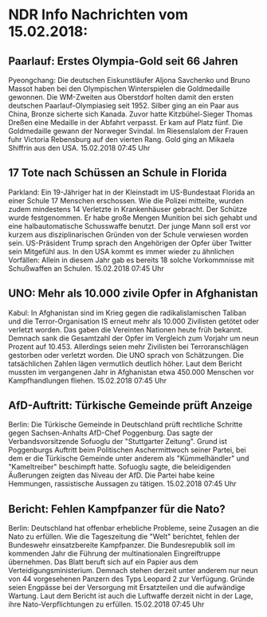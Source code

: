 # NDR Info Nachrichten vom 15.02.2018:


## Paarlauf: Erstes Olympia-Gold seit 66 Jahren
Pyeongchang: Die deutschen Eiskunstläufer Aljona Savchenko und Bruno Massot haben bei den Olympischen Winterspielen die Goldmedaille gewonnen. Die WM-Zweiten aus Oberstdorf holten damit den ersten deutschen Paarlauf-Olympiasieg seit 1952. Silber ging an ein Paar aus China, Bronze sicherte sich Kanada. Zuvor hatte Kitzbühel-Sieger Thomas Dreßen eine Medaille in der Abfahrt verpasst. Er kam auf Platz fünf. Die Goldmedaille gewann der Norweger Svindal. Im Riesenslalom der Frauen fuhr Victoria Rebensburg auf den vierten Rang. Gold ging an Mikaela Shiffrin aus den USA. 15.02.2018 07:45 Uhr 

## 17 Tote nach Schüssen an Schule in Florida
Parkland: Ein 19-Jähriger hat in der Kleinstadt im US-Bundestaat Florida an einer Schule 17 Menschen erschossen. Wie die Polizei mitteilte, wurden zudem mindestens 14 Verletzte in Krankenhäuser gebracht. Der Schütze wurde festgenommen. Er habe große Mengen Munition bei sich gehabt und eine halbautomatische Schusswaffe benutzt. Der junge Mann soll erst vor kurzem aus disziplinarischen Gründen von der Schule verwiesen worden sein. US-Präsident Trump sprach den Angehörigen der Opfer über Twitter sein Mitgefühl aus. In den USA kommt es immer wieder zu ähnlichen Vorfällen: Allein in diesem Jahr gab es bereits 18 solche Vorkommnisse mit Schußwaffen an Schulen. 15.02.2018 07:45 Uhr 

## UNO: Mehr als 10.000 zivile Opfer in Afghanistan
Kabul: In Afghanistan sind im Krieg gegen die radikalislamischen Taliban und die Terror-Organisation IS erneut mehr als 10.000 Zivilisten getötet oder verletzt worden. Das gaben die Vereinten Nationen heute früh bekannt. Demnach sank die Gesamtzahl der Opfer im Vergleich zum Vorjahr um neun Prozent auf 10.453. Allerdings seien mehr Zivilisten bei Terroranschlägen gestorben oder verletzt worden. Die UNO sprach von Schätzungen. Die tatsächlichen Zahlen lägen vermutlich deutlich höher. Laut dem Bericht mussten im vergangenen Jahr in Afghanistan etwa 450.000 Menschen vor Kampfhandlungen fliehen. 15.02.2018 07:45 Uhr 

## AfD-Auftritt: Türkische Gemeinde prüft Anzeige
Berlin: Die Türkische Gemeinde in Deutschland prüft rechtliche Schritte gegen Sachsen-Anhalts AfD-Chef Poggenburg. Das sagte der Verbandsvorsitzende Sofuoglu der "Stuttgarter Zeitung". Grund ist Poggenburgs Auftritt beim Politischen Aschermittwoch seiner Partei, bei dem er die Türkische Gemeinde unter anderem als "Kümmelhändler" und "Kameltreiber" beschimpft hatte. Sofuoglu sagte, die beleidigenden Äußerungen zeigten das Niveau der AfD. Die Partei habe keine Hemmungen, rassistische Aussagen zu tätigen. 15.02.2018 07:45 Uhr 

## Bericht: Fehlen Kampfpanzer für die Nato?
Berlin: Deutschland hat offenbar erhebliche Probleme, seine Zusagen an die Nato zu erfüllen. Wie die Tageszeitung die "Welt" berichtet, fehlen der Bundeswehr einsatzbereite Kampfpanzer. Die Bundesrepublik soll im kommenden Jahr die Führung der multinationalen Eingreiftruppe übernehmen. Das Blatt beruft sich auf ein Papier aus dem Verteidigungsministerium. Demnach stehen derzeit unter anderem nur neun von 44 vorgesehenen Panzern des Typs Leopard 2 zur Verfügung. Gründe seien Engpässe bei der Versorgung mit Ersatzteilen und die aufwändige Wartung. Laut dem Bericht ist auch die Luftwaffe derzeit nicht in der Lage, ihre Nato-Verpflichtungen zu erfüllen. 15.02.2018 07:45 Uhr 
